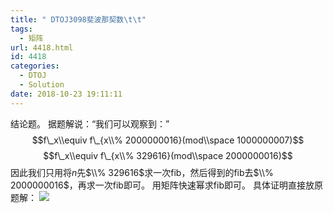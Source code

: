 ```yaml
---
title: " DTOJ3098斐波那契数\t\t"
tags:
  - 矩阵
url: 4418.html
id: 4418
categories:
  - DTOJ
  - Solution
date: 2018-10-23 19:11:11
---
```


结论题。 据题解说：“我们可以观察到：” $$f\_x\\equiv f\_{x\\% 2000000016}(mod\\space 1000000007)$$ $$f\_x\\equiv f\_{x\\% 329616}(mod\\space 2000000016)$$ 因此我们只用将$n$先$\\% 329616$求一次fib，然后得到的fib去$\\% 2000000016$，再求一次fib即可。 用矩阵快速幂求fib即可。 具体证明直接放原题解： ![](http://www.dtenomde.com/wp-content/uploads/2018/10/QQ图片20181023191428.png)